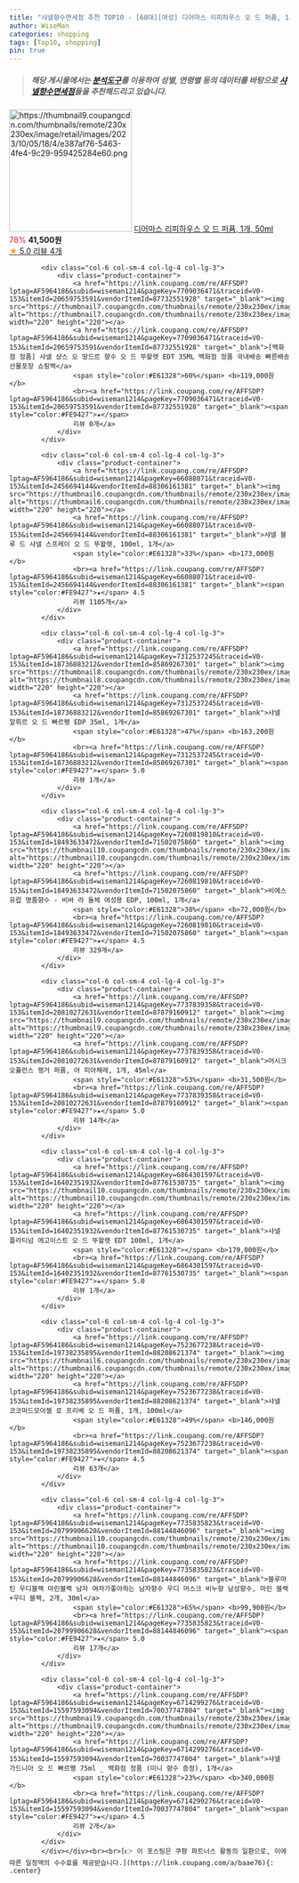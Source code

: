 ```yaml
---
title: "샤넬향수면세점 추천 TOP10 - [60대][여성] 디어마스 리피하우스 오 드 퍼퓸, 1개, 50ml"
author: WiseMan
categories: shopping
tags: [Top10, shopping]
pin: true
---
```


> ##### 해당 게시물에서는 [**분석도구**](https://itemscout.io/)를 이용하여 **성별**, **연령별** 등의 데이터를 바탕으로 [**샤넬향수면세점**](https://link.coupang.com/a/baae76)들을 추천해드리고 있습니다.
<div class="container"><div class="row">
            <div class="col-6 col-sm-4 col-lg-4 col-lg-3">
                <div class="product-container">
                    <a href="https://link.coupang.com/re/AFFSDP?lptag=AF5964186&subid=wiseman1214&pageKey=7584205969&traceid=V0-153&itemId=20026857646&vendorItemId=87361229996" target="_blank"><img src="https://thumbnail9.coupangcdn.com/thumbnails/remote/230x230ex/image/retail/images/2023/10/05/18/4/e387af76-5463-4fe4-9c29-959425284e60.png" alt="https://thumbnail9.coupangcdn.com/thumbnails/remote/230x230ex/image/retail/images/2023/10/05/18/4/e387af76-5463-4fe4-9c29-959425284e60.png" width="220" height="220"></a>
                    <a href="https://link.coupang.com/re/AFFSDP?lptag=AF5964186&subid=wiseman1214&pageKey=7584205969&traceid=V0-153&itemId=20026857646&vendorItemId=87361229996" target="_blank">디어마스 리피하우스 오 드 퍼퓸, 1개, 50ml</a>
                    <span style="color:#E61328">78%</span> <b>41,500원</b>
                    <br><a href="https://link.coupang.com/re/AFFSDP?lptag=AF5964186&subid=wiseman1214&pageKey=7584205969&traceid=V0-153&itemId=20026857646&vendorItemId=87361229996" target="_blank"><span style="color:#FE9427">★</span> 5.0
                    리뷰 4개</a>
                </div>
            </div>
            
            <div class="col-6 col-sm-4 col-lg-4 col-lg-3">
                <div class="product-container">
                    <a href="https://link.coupang.com/re/AFFSDP?lptag=AF5964186&subid=wiseman1214&pageKey=7709036471&traceid=V0-153&itemId=20659753591&vendorItemId=87732551928" target="_blank"><img src="https://thumbnail7.coupangcdn.com/thumbnails/remote/230x230ex/image/vendor_inventory/e884/d86bacf4cb5d2caf8f28ed522e3d062bb0ac070660d5531a705dbf626339.jpg" alt="https://thumbnail7.coupangcdn.com/thumbnails/remote/230x230ex/image/vendor_inventory/e884/d86bacf4cb5d2caf8f28ed522e3d062bb0ac070660d5531a705dbf626339.jpg" width="220" height="220"></a>
                    <a href="https://link.coupang.com/re/AFFSDP?lptag=AF5964186&subid=wiseman1214&pageKey=7709036471&traceid=V0-153&itemId=20659753591&vendorItemId=87732551928" target="_blank">[백화점 정품] 샤넬 샹스 오 땅드르 향수 오 드 뚜왈렛 EDT 35ML 백화점 정품 국내배송 빠른배송 선물포장 쇼핑백</a>
                    <span style="color:#E61328">60%</span> <b>119,000원</b>
                    <br><a href="https://link.coupang.com/re/AFFSDP?lptag=AF5964186&subid=wiseman1214&pageKey=7709036471&traceid=V0-153&itemId=20659753591&vendorItemId=87732551928" target="_blank"><span style="color:#FE9427">★</span> 
                    리뷰 0개</a>
                </div>
            </div>
            
            <div class="col-6 col-sm-4 col-lg-4 col-lg-3">
                <div class="product-container">
                    <a href="https://link.coupang.com/re/AFFSDP?lptag=AF5964186&subid=wiseman1214&pageKey=66088071&traceid=V0-153&itemId=2456694144&vendorItemId=88306161381" target="_blank"><img src="https://thumbnail6.coupangcdn.com/thumbnails/remote/230x230ex/image/vendor_inventory/f526/4ad781df1cdc175771d9266f7a988f3c42b973b27f1876a8695d65f5d253.jpg" alt="https://thumbnail6.coupangcdn.com/thumbnails/remote/230x230ex/image/vendor_inventory/f526/4ad781df1cdc175771d9266f7a988f3c42b973b27f1876a8695d65f5d253.jpg" width="220" height="220"></a>
                    <a href="https://link.coupang.com/re/AFFSDP?lptag=AF5964186&subid=wiseman1214&pageKey=66088071&traceid=V0-153&itemId=2456694144&vendorItemId=88306161381" target="_blank">샤넬 블루 드 샤넬 스프레이 오 드 뚜왈렛, 100ml, 1개</a>
                    <span style="color:#E61328">33%</span> <b>173,000원</b>
                    <br><a href="https://link.coupang.com/re/AFFSDP?lptag=AF5964186&subid=wiseman1214&pageKey=66088071&traceid=V0-153&itemId=2456694144&vendorItemId=88306161381" target="_blank"><span style="color:#FE9427">★</span> 4.5
                    리뷰 1105개</a>
                </div>
            </div>
            
            <div class="col-6 col-sm-4 col-lg-4 col-lg-3">
                <div class="product-container">
                    <a href="https://link.coupang.com/re/AFFSDP?lptag=AF5964186&subid=wiseman1214&pageKey=7312537245&traceid=V0-153&itemId=18736883212&vendorItemId=85869267301" target="_blank"><img src="https://thumbnail8.coupangcdn.com/thumbnails/remote/230x230ex/image/vendor_inventory/6c90/a6f19cafa198240ee2d3b28f6222061292b4f0b69f438060d11132b7846c.jpg" alt="https://thumbnail8.coupangcdn.com/thumbnails/remote/230x230ex/image/vendor_inventory/6c90/a6f19cafa198240ee2d3b28f6222061292b4f0b69f438060d11132b7846c.jpg" width="220" height="220"></a>
                    <a href="https://link.coupang.com/re/AFFSDP?lptag=AF5964186&subid=wiseman1214&pageKey=7312537245&traceid=V0-153&itemId=18736883212&vendorItemId=85869267301" target="_blank">샤넬 알뤼르 오 드 빠르펭 EDP 35ml, 1개</a>
                    <span style="color:#E61328">47%</span> <b>163,200원</b>
                    <br><a href="https://link.coupang.com/re/AFFSDP?lptag=AF5964186&subid=wiseman1214&pageKey=7312537245&traceid=V0-153&itemId=18736883212&vendorItemId=85869267301" target="_blank"><span style="color:#FE9427">★</span> 5.0
                    리뷰 1개</a>
                </div>
            </div>
            
            <div class="col-6 col-sm-4 col-lg-4 col-lg-3">
                <div class="product-container">
                    <a href="https://link.coupang.com/re/AFFSDP?lptag=AF5964186&subid=wiseman1214&pageKey=7260819810&traceid=V0-153&itemId=18493633472&vendorItemId=71502075860" target="_blank"><img src="https://thumbnail10.coupangcdn.com/thumbnails/remote/230x230ex/image/vendor_inventory/217f/39b5525c2a1588d2371bd1f69407608171e75c2dba94772fdb2fe59b2d1c.png" alt="https://thumbnail10.coupangcdn.com/thumbnails/remote/230x230ex/image/vendor_inventory/217f/39b5525c2a1588d2371bd1f69407608171e75c2dba94772fdb2fe59b2d1c.png" width="220" height="220"></a>
                    <a href="https://link.coupang.com/re/AFFSDP?lptag=AF5964186&subid=wiseman1214&pageKey=7260819810&traceid=V0-153&itemId=18493633472&vendorItemId=71502075860" target="_blank">비에스 유럽 명품향수 - 비바 라 돌체 여성용 EDP, 100ml, 1개</a>
                    <span style="color:#E61328">38%</span> <b>72,000원</b>
                    <br><a href="https://link.coupang.com/re/AFFSDP?lptag=AF5964186&subid=wiseman1214&pageKey=7260819810&traceid=V0-153&itemId=18493633472&vendorItemId=71502075860" target="_blank"><span style="color:#FE9427">★</span> 4.5
                    리뷰 329개</a>
                </div>
            </div>
            
            <div class="col-6 col-sm-4 col-lg-4 col-lg-3">
                <div class="product-container">
                    <a href="https://link.coupang.com/re/AFFSDP?lptag=AF5964186&subid=wiseman1214&pageKey=7737839358&traceid=V0-153&itemId=20810272631&vendorItemId=87879160912" target="_blank"><img src="https://thumbnail9.coupangcdn.com/thumbnails/remote/230x230ex/image/vendor_inventory/0465/95d37dfd0fa2536983f70605c204f66d0781ee025816d69947ed1b68834c.jpg" alt="https://thumbnail9.coupangcdn.com/thumbnails/remote/230x230ex/image/vendor_inventory/0465/95d37dfd0fa2536983f70605c204f66d0781ee025816d69947ed1b68834c.jpg" width="220" height="220"></a>
                    <a href="https://link.coupang.com/re/AFFSDP?lptag=AF5964186&subid=wiseman1214&pageKey=7737839358&traceid=V0-153&itemId=20810272631&vendorItemId=87879160912" target="_blank">어시크 오퓰런스 랭거 퍼퓸, 아 피아체레, 1개, 45ml</a>
                    <span style="color:#E61328">53%</span> <b>31,500원</b>
                    <br><a href="https://link.coupang.com/re/AFFSDP?lptag=AF5964186&subid=wiseman1214&pageKey=7737839358&traceid=V0-153&itemId=20810272631&vendorItemId=87879160912" target="_blank"><span style="color:#FE9427">★</span> 5.0
                    리뷰 14개</a>
                </div>
            </div>
            
            <div class="col-6 col-sm-4 col-lg-4 col-lg-3">
                <div class="product-container">
                    <a href="https://link.coupang.com/re/AFFSDP?lptag=AF5964186&subid=wiseman1214&pageKey=6864301597&traceid=V0-153&itemId=16402351932&vendorItemId=87761530735" target="_blank"><img src="https://thumbnail10.coupangcdn.com/thumbnails/remote/230x230ex/image/vendor_inventory/ac31/e7e9cb5a25cf81b009fc9d279d1b6b739a8b7ae46635c4a422093a0f86fe.jpg" alt="https://thumbnail10.coupangcdn.com/thumbnails/remote/230x230ex/image/vendor_inventory/ac31/e7e9cb5a25cf81b009fc9d279d1b6b739a8b7ae46635c4a422093a0f86fe.jpg" width="220" height="220"></a>
                    <a href="https://link.coupang.com/re/AFFSDP?lptag=AF5964186&subid=wiseman1214&pageKey=6864301597&traceid=V0-153&itemId=16402351932&vendorItemId=87761530735" target="_blank">샤넬 플라티넘 에고이스트 오 드 뚜왈렛 EDT 100ml, 1개</a>
                    <span style="color:#E61328"></span> <b>179,000원</b>
                    <br><a href="https://link.coupang.com/re/AFFSDP?lptag=AF5964186&subid=wiseman1214&pageKey=6864301597&traceid=V0-153&itemId=16402351932&vendorItemId=87761530735" target="_blank"><span style="color:#FE9427">★</span> 5.0
                    리뷰 1개</a>
                </div>
            </div>
            
            <div class="col-6 col-sm-4 col-lg-4 col-lg-3">
                <div class="product-container">
                    <a href="https://link.coupang.com/re/AFFSDP?lptag=AF5964186&subid=wiseman1214&pageKey=7523677238&traceid=V0-153&itemId=19738235895&vendorItemId=88208621374" target="_blank"><img src="https://thumbnail6.coupangcdn.com/thumbnails/remote/230x230ex/image/vendor_inventory/dee0/822ae73060cca8d71d9ed76f20f371fccb1269c6edb011240cc2fc8b1722.jpg" alt="https://thumbnail6.coupangcdn.com/thumbnails/remote/230x230ex/image/vendor_inventory/dee0/822ae73060cca8d71d9ed76f20f371fccb1269c6edb011240cc2fc8b1722.jpg" width="220" height="220"></a>
                    <a href="https://link.coupang.com/re/AFFSDP?lptag=AF5964186&subid=wiseman1214&pageKey=7523677238&traceid=V0-153&itemId=19738235895&vendorItemId=88208621374" target="_blank">샤넬 코코마드모아젤 로 프리베 오 드 퍼퓸, 1개, 100ml</a>
                    <span style="color:#E61328">49%</span> <b>146,000원</b>
                    <br><a href="https://link.coupang.com/re/AFFSDP?lptag=AF5964186&subid=wiseman1214&pageKey=7523677238&traceid=V0-153&itemId=19738235895&vendorItemId=88208621374" target="_blank"><span style="color:#FE9427">★</span> 4.5
                    리뷰 63개</a>
                </div>
            </div>
            
            <div class="col-6 col-sm-4 col-lg-4 col-lg-3">
                <div class="product-container">
                    <a href="https://link.coupang.com/re/AFFSDP?lptag=AF5964186&subid=wiseman1214&pageKey=7735835823&traceid=V0-153&itemId=20799906628&vendorItemId=88144846096" target="_blank"><img src="https://thumbnail10.coupangcdn.com/thumbnails/remote/230x230ex/image/vendor_inventory/af5a/52436c45e68cb663fb20f402aa56c68530727547c6dae55c34bc9e1d9eb4.jpg" alt="https://thumbnail10.coupangcdn.com/thumbnails/remote/230x230ex/image/vendor_inventory/af5a/52436c45e68cb663fb20f402aa56c68530727547c6dae55c34bc9e1d9eb4.jpg" width="220" height="220"></a>
                    <a href="https://link.coupang.com/re/AFFSDP?lptag=AF5964186&subid=wiseman1214&pageKey=7735835823&traceid=V0-153&itemId=20799906628&vendorItemId=88144846096" target="_blank">블루마틴 우디블랙 마린블랙 남자 여자가좋아하는 남자향수 우디 머스크 비누향 남성향수, 마린 블랙+우디 블랙, 2개, 30ml</a>
                    <span style="color:#E61328">65%</span> <b>99,900원</b>
                    <br><a href="https://link.coupang.com/re/AFFSDP?lptag=AF5964186&subid=wiseman1214&pageKey=7735835823&traceid=V0-153&itemId=20799906628&vendorItemId=88144846096" target="_blank"><span style="color:#FE9427">★</span> 5.0
                    리뷰 17개</a>
                </div>
            </div>
            
            <div class="col-6 col-sm-4 col-lg-4 col-lg-3">
                <div class="product-container">
                    <a href="https://link.coupang.com/re/AFFSDP?lptag=AF5964186&subid=wiseman1214&pageKey=6714299276&traceid=V0-153&itemId=15597593094&vendorItemId=70037747804" target="_blank"><img src="https://thumbnail9.coupangcdn.com/thumbnails/remote/230x230ex/image/vendor_inventory/daae/6c0b2b89d61238dd12e341d4845c3fa84e7caa9fd0ec8cee5d467ad892de.jpg" alt="https://thumbnail9.coupangcdn.com/thumbnails/remote/230x230ex/image/vendor_inventory/daae/6c0b2b89d61238dd12e341d4845c3fa84e7caa9fd0ec8cee5d467ad892de.jpg" width="220" height="220"></a>
                    <a href="https://link.coupang.com/re/AFFSDP?lptag=AF5964186&subid=wiseman1214&pageKey=6714299276&traceid=V0-153&itemId=15597593094&vendorItemId=70037747804" target="_blank">샤넬 가드니아 오 드 빠르펭 75ml _ 백화점 정품 (미니 향수 증정), 1개</a>
                    <span style="color:#E61328">23%</span> <b>340,000원</b>
                    <br><a href="https://link.coupang.com/re/AFFSDP?lptag=AF5964186&subid=wiseman1214&pageKey=6714299276&traceid=V0-153&itemId=15597593094&vendorItemId=70037747804" target="_blank"><span style="color:#FE9427">★</span> 4.5
                    리뷰 2개</a>
                </div>
            </div>
            </div></div><br><br>[👉 이 포스팅은 쿠팡 파트너스 활동의 일환으로, 이에 따른 일정액의 수수료를 제공받습니다.](https://link.coupang.com/a/baae76){: .center}